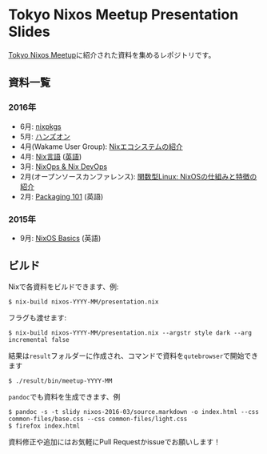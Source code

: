 # Tokyo Nixos Meetup Presentation Slides

[Tokyo Nixos Meetup](http://www.meetup.com/ja-JP/Tokyo-NixOS-Meetup/)に紹介された資料を集めるレポジトリです。


## 資料一覧

### 2016年

- 6月: [nixpkgs](nixos-2016-06/source.markdown)
- 5月: [ハンズオン](nixos-2016-05/source.markdown)
- 4月(Wakame User Group): [Nixエコシステムの紹介](nixos-2016-04-wug/source.markdown)
- 4月: [Nix言語](nixos-2016-04/source.markdown) ([英語](nixos-2016-04/source.en.markdown))
- 3月: [NixOps & Nix DevOps](nixos-2016-03/source.markdown)
- 2月(オープンソースカンファレンス): [関数型Linux: NixOSの仕組みと特徴の紹介](nixos-2016-02-osc/source.markdown)
- 2月: [Packaging 101](nixos-2016-02/source.markdown) (英語)

### 2015年

- 9月: [NixOS Basics](nixos-2015-09/source.markdown) (英語)


## ビルド

Nixで各資料をビルドできます、例:

```
$ nix-build nixos-YYYY-MM/presentation.nix
```

フラグも渡せます:

```
$ nix-build nixos-YYYY-MM/presentation.nix --argstr style dark --arg incremental false
```

結果は`result`フォルダーに作成され、コマンドで資料を`qutebrowser`で開始できます

```
$ ./result/bin/meetup-YYYY-MM
```

`pandoc`でも資料を生成できます、例

```
$ pandoc -s -t slidy nixos-2016-03/source.markdown -o index.html --css common-files/base.css --css common-files/light.css
$ firefox index.html
```

資料修正や追加にはお気軽にPull Requestかissueでお願いします！
